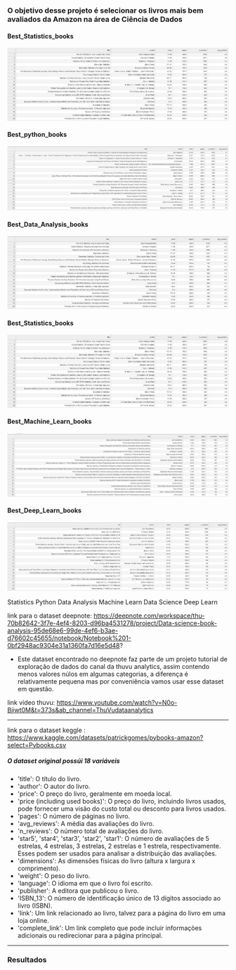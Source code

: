 
###  O objetivo desse projeto é selecionar os livros mais bem avaliados da Amazon na área de Ciência de Dados 

#### Best_Statistics_books
![Minha Imagem](tables_img/Statistics.png)

#### Best_python_books
![Minha Imagem](tables_img/python.png)

#### Best_Data_Analysis_books
![Minha Imagem](tables_img/Data_Analysis.png)

#### Best_Statistics_books
![Minha Imagem](tables_img/Statistics.png)

#### Best_Machine_Learn_books
![Minha Imagem](tables_img/Machine_Learn.png)

#### Best_Deep_Learn_books
![Minha Imagem](tables_img/Deep_Learn.png)


Statistics
Python
Data Analysis
Machine Learn
Data Science
Deep Learn



link para o dataset deepnote: https://deepnote.com/workspace/thu-70b82642-3f7e-4ef4-8203-d96ba4531278/project/Data-science-book-analysis-95de68e6-99de-4ef6-b3ae-d76602c45655/notebook/Notebook%201-0bf2948ac9304e31a1360fa7d16e5d48?

- Este dataset encontrado no deepnote faz parte de um projeto tutorial de exploração de dados do canal da thuvu analytics, assim contendo menos valores núlos em algumas categorias, a diferença é relativamente pequena mas por conveniência vamos usar esse dataset em questão.

link vídeo thuvu: https://www.youtube.com/watch?v=N0o-Bjiwt0M&t=373s&ab_channel=ThuVudataanalytics

---
link para o dataset keggle : https://www.kaggle.com/datasets/patrickgomes/pybooks-amazon?select=Pybooks.csv
##### O dataset original possúi 18 variáveis

- 'title': O título do livro.
- 'author': O autor do livro.
- 'price': O preço do livro, geralmente em moeda local.
- 'price (including used books)': O preço do livro, incluindo livros usados, pode fornecer uma visão do custo total ou desconto para livros usados.
- 'pages': O número de páginas no livro.
- 'avg_reviews': A média das avaliações do livro.
- 'n_reviews': O número total de avaliações do livro.
- 'star5', 'star4', 'star3', 'star2', 'star1': O número de avaliações de 5 estrelas, 4 estrelas, 3 estrelas, 2 estrelas e 1 estrela, respectivamente. Esses podem ser usados para analisar a distribuição das avaliações.
- 'dimensions': As dimensões físicas do livro (altura x largura x comprimento).
- 'weight': O peso do livro.
- 'language': O idioma em que o livro foi escrito.
- 'publisher': A editora que publicou o livro.
- 'ISBN_13': O número de identificação único de 13 dígitos associado ao livro (ISBN).
- 'link': Um link relacionado ao livro, talvez para a página do livro em uma loja online.
- 'complete_link': Um link completo que pode incluir informações adicionais ou redirecionar para a página principal.

---

### Resultados

